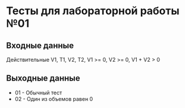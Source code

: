 # Тесты для лабораторной работы №01

## Входные данные
Действительные V1, T1, V2, T2, V1 >= 0, V2 >= 0, V1 + V2 > 0

## Выходные данные
- 01 - Обычный тест
- 02 - Один из объемов равен 0


